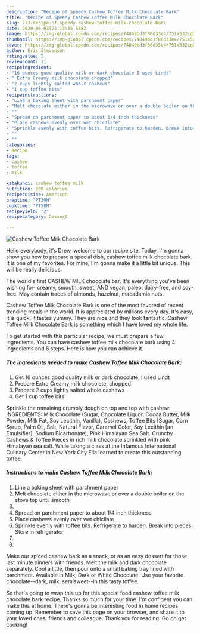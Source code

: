 ```yaml
---
description: "Recipe of Speedy Cashew Toffee Milk Chocolate Bark"
title: "Recipe of Speedy Cashew Toffee Milk Chocolate Bark"
slug: 773-recipe-of-speedy-cashew-toffee-milk-chocolate-bark
date: 2020-06-03T21:13:35.538Z
image: https://img-global.cpcdn.com/recipes/74049bd3f86d33e4/751x532cq70/cashew-toffee-milk-chocolate-bark-recipe-main-photo.jpg
thumbnail: https://img-global.cpcdn.com/recipes/74049bd3f86d33e4/751x532cq70/cashew-toffee-milk-chocolate-bark-recipe-main-photo.jpg
cover: https://img-global.cpcdn.com/recipes/74049bd3f86d33e4/751x532cq70/cashew-toffee-milk-chocolate-bark-recipe-main-photo.jpg
author: Eric Stevenson
ratingvalue: 5
reviewcount: 11
recipeingredient:
- "16 ounces good quality milk or dark chocolate I used Lindt"
- " Extra Creamy milk chocolate chopped"
- "2 cups lightly salted whole cashews"
- "1 cup toffee bits"
recipeinstructions:
- "Line a baking sheet with parchment paper"
- "Melt chocolate either in the microwave or over a double boiler on the stove top until smooth"
- ""
- "Spread on parchment paper to about 1/4 inch thickness"
- "Place cashews evenly over wet chicilate"
- "Sprinkle evenly with toffee bits. Refrigerate to harden. Break into pieces. Store in refrigerator"
- ""
- ""
categories:
- Recipe
tags:
- cashew
- toffee
- milk

katakunci: cashew toffee milk 
nutrition: 200 calories
recipecuisine: American
preptime: "PT39M"
cooktime: "PT58M"
recipeyield: "2"
recipecategory: Dessert

---
```



![Cashew Toffee Milk Chocolate Bark](https://img-global.cpcdn.com/recipes/74049bd3f86d33e4/751x532cq70/cashew-toffee-milk-chocolate-bark-recipe-main-photo.jpg)

Hello everybody, it's Drew, welcome to our recipe site. Today, I'm gonna show you how to prepare a special dish, cashew toffee milk chocolate bark. It is one of my favorites. For mine, I'm gonna make it a little bit unique. This will be really delicious.

The world&#39;s first CASHEW MILK chocolate bar. It&#39;s everything you&#39;ve been wishing for- creamy, smooth, sweet, AND vegan, paleo, dairy-free, and soy-free. May contain traces of almonds, hazelnut, macadamia nuts.

Cashew Toffee Milk Chocolate Bark is one of the most favored of recent trending meals in the world. It is appreciated by millions every day. It's easy, it is quick, it tastes yummy. They are nice and they look fantastic. Cashew Toffee Milk Chocolate Bark is something which I have loved my whole life.


To get started with this particular recipe, we must prepare a few ingredients. You can have cashew toffee milk chocolate bark using 4 ingredients and 8 steps. Here is how you can achieve it.

<!--inarticleads1-->

##### The ingredients needed to make Cashew Toffee Milk Chocolate Bark:

1. Get 16 ounces good quality milk or dark chocolate, I used Lindt
1. Prepare  Extra Creamy milk chocolate, chopped
1. Prepare 2 cups lightly salted whole cashews
1. Get 1 cup toffee bits


Sprinkle the remaining crumbly dough on top and top with cashew. INGREDIENTS: Milk Chocolate (Sugar, Chocolate Liquor, Cocoa Butter, Milk Powder, Milk Fat, Soy Lecithin, Vanilla), Cashews, Toffee Bits (Sugar, Corn Syrup, Palm Oil, Salt, Natural Flavor, Caramel Color, Soy Lecithin [an Emulsifier], Sodium Bicarbonate), Pink Himalayan Sea Salt. Crunchy Cashews &amp; Toffee Pieces in rich milk chocolate sprinkled with pink Himalayan sea salt. While taking a class at the Infamous International Culinary Center in New York City Ella learned to create this outstanding toffee. 

<!--inarticleads2-->

##### Instructions to make Cashew Toffee Milk Chocolate Bark:

1. Line a baking sheet with parchment paper
1. Melt chocolate either in the microwave or over a double boiler on the stove top until smooth
1. 
1. Spread on parchment paper to about 1/4 inch thickness
1. Place cashews evenly over wet chicilate
1. Sprinkle evenly with toffee bits. Refrigerate to harden. Break into pieces. Store in refrigerator
1. 
1. 


Make our spiced cashew bark as a snack, or as an easy dessert for those last minute dinners with friends. Melt the milk and dark chocolate separately. Cool a little, then pour onto a small baking tray lined with parchment. Available in Milk, Dark or White Chocolate. Use your favorite chocolate--dark, milk, semisweet--in this tasty toffee. 

So that's going to wrap this up for this special food cashew toffee milk chocolate bark recipe. Thanks so much for your time. I'm confident you can make this at home. There's gonna be interesting food in home recipes coming up. Remember to save this page on your browser, and share it to your loved ones, friends and colleague. Thank you for reading. Go on get cooking!
